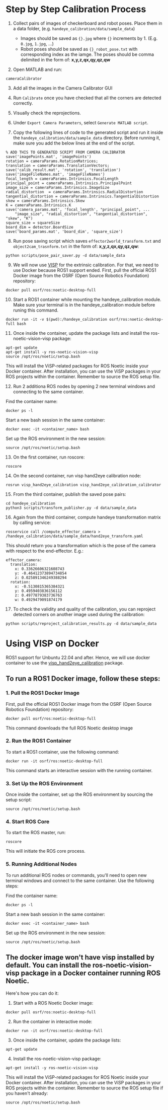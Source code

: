 # Step by Step Calibration Process

1. Collect pairs of images of checkerboard and robot poses. Place them in a data folder, (e.g. ```handeye_calibration/data/sample_data```) 
    - Images should be saved as ```{}.jpg``` where ```{}``` increments by 1. (E.g. ```0.jpg```, ```1.jpg```, ...)
    - Robot poses should be saved as ```{}_robot_pose.txt``` with corresponding index as the iamge. The poses should be comma delimited in the form of: **x,y,z,qx,qy,qz,qw**

2. Open MATLAB and run:
```
cameraCalibrator
```

3. Add all the images in the Camera Calibrator GUI

4. Run ```Calibrate``` once you have checked that all the corners are detected correctly.

5. Visually check the reprojections. 

6. Under ```Export Camera Parameters```, select ```Generate MATLAB script```.

7. Copy the following lines of code to the generated script and run it inside the ```handeye_calibration/data/sample_data``` directory. Before running it, make sure you add the below lines at the end of the script.
```
% ADD THIS TO GENERATED SCRIPT FROM CAMERA CALIBRATOR
save('imagePoints.mat', 'imagePoints')
rotation = cameraParams.RotationMatrices;
translation = cameraParams.TranslationVectors;
save('calib_result.mat', 'rotation', 'translation')
save('imageFileNames.mat', 'imageFileNames')
focal_length = cameraParams.Intrinsics.FocalLength
principal_point = cameraParams.Intrinsics.PrincipalPoint
image_size = cameraParams.Intrinsics.ImageSize
radial_distortion  = cameraParams.Intrinsics.RadialDistortion
tangential_distortion = cameraParams.Intrinsics.TangentialDistortion
skew = cameraParams.Intrinsics.Skew
K = cameraParams.Intrinsics.K
save('camera_params.mat', 'focal_length', "principal_point", ...
    "image_size", "radial_distortion", "tangential_distortion", "skew", "K")
square_size = squareSize
board_dim = detector.BoardSize
save('board_params.mat', 'board_dim', 'square_size')
```

8. Run pose saving script which saves ```effector2world_transform.txt``` and ```object2cam_trasnform.txt``` in the form of: **x,y,z,qx,qy,qz,qw**:
```
python scripts/pose_pair_saver.py -d data/sample_data
```

9. We will now use [VISP](http://wiki.ros.org/visp_hand2eye_calibration) for the extrinsic calibration. For that, we need to use Docker because ROS1 support ended. First, pull the official ROS1 Docker image from the OSRF (Open Source Robotics Foundation) repository:
```
docker pull osrf/ros:noetic-desktop-full
```

10. Start a ROS1 container while mounting the handeye_calibration module. Make sure your terminal is in the handeye_calibration module before runing this command. 
```
docker run -it -v $(pwd):/handeye_calibration osrf/ros:noetic-desktop-full bash
```

11. Once inside the container, update the package lists and install the ros-noetic-vision-visp package:
```
apt-get update
apt-get install -y ros-noetic-vision-visp
source /opt/ros/noetic/setup.bash
```
This will install the ViSP-related packages for ROS Noetic inside your Docker container.
After installation, you can use the ViSP packages in your ROS projects within the container. Remember to source the ROS setup file.

12. Run 2 additiona ROS nodes by opening 2 new terminal windows and connecting to the same container.

Find the container name:
```
docker ps -l
```
Start a new bash session in the same container:
```
docker exec -it <container_name> bash
```
Set up the ROS environment in the new session:
```
source /opt/ros/noetic/setup.bash
```

13. On the first container, run roscore:
```
roscore
```

14. On the second container, run visp hand2eye calibration node:
```
rosrun visp_hand2eye_calibration visp_hand2eye_calibration_calibrator
```

15. From the third container, publish the saved pose pairs:
```
cd handeye_calibration
python3 scripts/transform_publisher.py -d data/sample_data
```

16. Again from the third container, compute handeye transformation matrix by calling service:
```
rosservice call /compute_effector_camera > /handeye_calibration/data/sample_data/hand2eye_transform.yaml
```
This should return you a transformation which is the pose of the camera with respect to the end-effector.
E.g.:
```
effector_camera: 
  translation: 
    x: 0.33626606321608743
    y: -0.46412373894734854
    z: 0.025891346249388294
  rotation: 
    x: -0.5130815365384321
    y: 0.4959403836156112
    z: 0.4977879383736763
    w: 0.4929479091874179
```

17. To check the validity and quality of the calibration, you can reproject detected corners on another image used during the calibration:
```
python scripts/reproject_calibration_results.py -d data/sample_data
```

# Using VISP on Docker

ROS1 support for Unbuntu 22.04 and after. Hence, we will use docker container to use the [visp_hand2eye_calibration](https://wiki.ros.org/visp_hand2eye_calibration) package.

## To run a ROS1 Docker image, follow these steps:

### 1. Pull the ROS1 Docker Image
First, pull the official ROS1 Docker image from the OSRF (Open Source Robotics Foundation) repository:
```
docker pull osrf/ros:noetic-desktop-full
```
This command downloads the full ROS Noetic desktop image

### 2. Run the ROS1 Container
To start a ROS1 container, use the following command:
```
docker run -it osrf/ros:noetic-desktop-full
```
This command starts an interactive session with the running container.

### 3. Set Up the ROS Environment
Once inside the container, set up the ROS environment by sourcing the setup script:
```
source /opt/ros/noetic/setup.bash
```

### 4. Start ROS Core
To start the ROS master, run:
```
roscore
```
This will initiate the ROS core process.

### 5. Running Additional Nodes
To run additional ROS nodes or commands, you'll need to open new terminal windows and connect to the same container. Use the following steps:

Find the container name:
```
docker ps -l
```
Start a new bash session in the same container:
```
docker exec -it <container_name> bash
```
Set up the ROS environment in the new session:
```
source /opt/ros/noetic/setup.bash
```

## The docker image won't have visp installed by default. You can install the ros-noetic-vision-visp package in a Docker container running ROS Noetic. 
Here's how you can do it:

1. Start with a ROS Noetic Docker image:
```
docker pull osrf/ros:noetic-desktop-full
```
2. Run the container in interactive mode:
```
docker run -it osrf/ros:noetic-desktop-full
```
3. Once inside the container, update the package lists:
```
apt-get update
```
4. Install the ros-noetic-vision-visp package:
```
apt-get install -y ros-noetic-vision-visp
```
This will install the ViSP-related packages for ROS Noetic inside your Docker container.
After installation, you can use the ViSP packages in your ROS projects within the container. Remember to source the ROS setup file if you haven't already:
```
source /opt/ros/noetic/setup.bash
```


